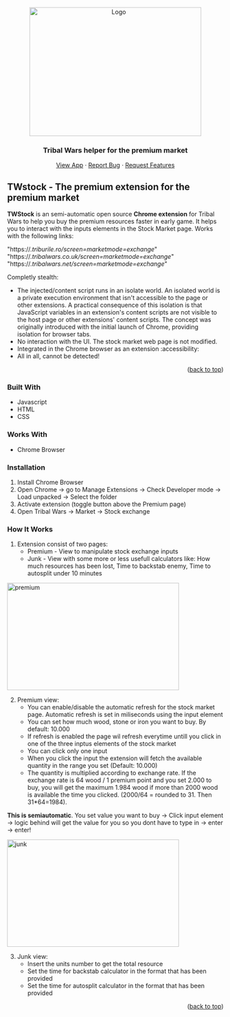 <a name="readme-top"></a>



<!-- PROJECT LOGO -->
<br />
<div align="center">
  <a href="https://github.com/othneildrew/Best-README-Template">
    <img src="https://github.com/WoofThatByte/TWstock/assets/64849119/026ddf9a-bb46-4c11-b45a-e8fa0a8397a0" alt="Logo" width="400" height="300">
  </a>

  <h3 align="center">Tribal Wars helper for the premium market</h3>

  <p align="center">
    <a href="https://github.com/WoofThatByte/TWstock">View App</a>
    ·
    <a href="https://github.com/WoofThatByte/TWstock/issues">Report Bug</a>
    ·
    <a href="https://github.com/WoofThatByte/TWstock/issues">Request Features</a>
  </p>
</div>


<!-- ABOUT THE PROJECT -->
## TWstock - The premium extension for the premium market


<b>TWStock</b> is an semi-automatic open source <b>Chrome extension</b> for Tribal Wars to help you buy the premium resources faster in early game.  It helps you to interact with the inputs elements in the Stock Market page. Works with the following links:

 "https://*.triburile.ro/*screen=market*mode=exchange*"
 <br />
  "https://*.tribalwars.co.uk/*screen=market*mode=exchange*"
  <br />
  "https://*.tribalwars.net/*screen=market*mode=exchange*"
  <br />

Completly stealth:
* The injected/content script runs in an isolate world. An isolated world is a private execution environment that isn't accessible to the page or other extensions. A practical consequence of this isolation is that JavaScript variables in an extension's content scripts are not visible to the host page or other extensions' content scripts. The concept was originally introduced with the initial launch of Chrome, providing isolation for browser tabs.
* No interaction with the UI. The stock market web page is not modified. 
* Integrated in the Chrome browser as an extension :accessibility:
* All in all, cannot be detected!


<p align="right">(<a href="#readme-top">back to top</a>)</p>


### Built With

* Javascript
* HTML
* CSS

### Works With

* Chrome Browser

### Installation
1. Install Chrome Browser
2. Open Chrome -> go to Manage Extensions -> Check Developer mode -> Load unpacked -> Select the folder
3. Activate extension (toggle button above the Premium page)
4. Open Tribal Wars -> Market -> Stock exchange

### How It  Works 
1. Extension consist of two  pages:
   * Premium - View to manipulate stock exchange inputs
   * Junk - View  with  some more  or less usefull calculators like: How much resources has been lost, Time to backstab enemy, Time to autosplit under 10 minutes
  



<img src="https://github.com/WoofThatByte/TWstock/assets/64849119/84e3d6a4-0223-4b31-85c5-69431a074997" alt="premium" width="400" height="250">




2. Premium view:
   * You can enable/disable the automatic refresh for the stock market page. Automatic refresh is set in miliseconds using the input element
   * You can set how much wood, stone or iron you want to buy. By default: 10.000
   * If refresh is enabled the page wil refresh everytime untill you click in one of the three inptus elements of the stock market
   * You can click only one input 
   * When you click the input the extension will fetch the available quantity in the range you set (Default: 10.000)
   * The quantity is multiplied according to exchange rate. If the exchange rate is 64 wood / 1 premium  point and you set 2.000 to buy, you  will get the maximum 1.984 wood if more than 2000 wood is available the time you clicked. (2000/64 = rounded to 31. Then 31*64=1984).

<b>This  is semiautomatic</b>. You set value you want to buy -> Click input element -> logic behind will  get  the value for you  so you  dont have to type in  ->  enter -> enter!


<img src="https://github.com/WoofThatByte/TWstock/assets/64849119/a45cf8a0-5654-4260-9b70-13f69bd29d04" alt="junk" width="400" height="250">
 
 3. Junk view:
    * Insert the units number to get the total resource
    * Set the time for backstab calculator in the format that has been provided
    * Set the time for autosplit calculator in the format that has been provided

<p align="right">(<a href="#readme-top">back to top</a>)</p>
